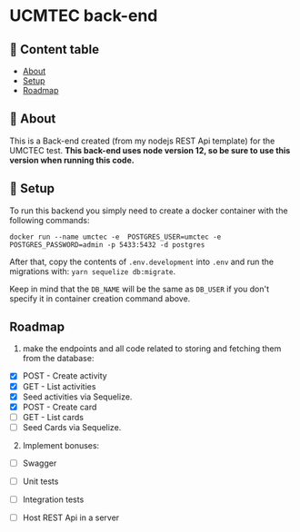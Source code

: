# UCMTEC back-end

## 📝 Content table

- [About](#about)
- [Setup](#getting_started)
- [Roadmap](#roadmap)


## 🧐 About <a name = "about"></a>

This is a Back-end created (from my nodejs REST Api template) for the UMCTEC test.
**This back-end uses node version 12, so be sure to use this version when running this code.**

## 🏁 Setup <a name = "getting_started"></a>

To run this backend you simply need to create a docker container with the following commands:

```
docker run --name umctec -e  POSTGRES_USER=umctec -e POSTGRES_PASSWORD=admin -p 5433:5432 -d postgres
```

After that, copy the contents of `.env.development` into `.env` and run the migrations with: `yarn sequelize db:migrate`.

Keep in mind that the `DB_NAME` will be the same as `DB_USER` if you don't specify it in container creation command above.

## Roadmap <a name = "roadmap"></a>

1. make the endpoints and all code related to storing and fetching them from the database:
- [X] POST - Create activity
- [X] GET - List activities
- [X] Seed activities via Sequelize.
- [X] POST - Create card
- [ ] GET - List cards
- [ ] Seed Cards via Sequelize.

2. Implement bonuses:
- [ ] Swagger
- [ ] Unit tests
- [ ] Integration tests
- [ ] Host REST Api in a server









